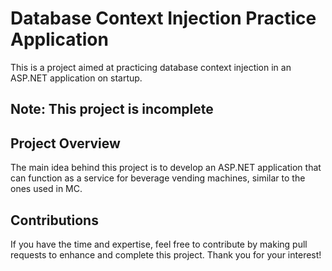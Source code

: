 # Database Context Injection Practice Application

This is a project aimed at practicing database context injection in an ASP.NET application on startup.

## Note: This project is incomplete

## Project Overview
The main idea behind this project is to develop an ASP.NET application that can function as a service for beverage vending machines, similar to the ones used in MC.

## Contributions
If you have the time and expertise, feel free to contribute by making pull requests to enhance and complete this project. Thank you for your interest!